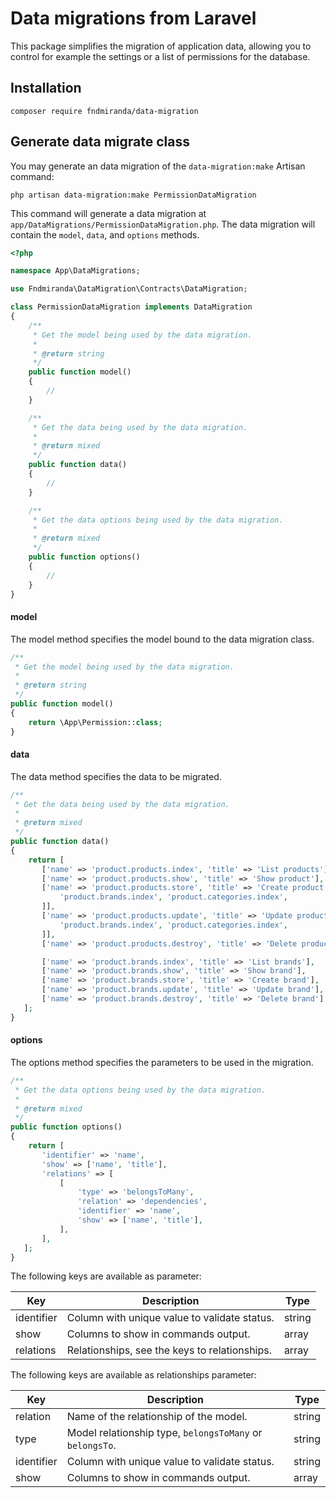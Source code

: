 # Data migrations from Laravel

This package simplifies the migration of application data, allowing you to control for example the settings or a list of permissions for the database.


## Installation

```
composer require fndmiranda/data-migration
```

## Generate data migrate class

You may generate an data migration of the `data-migration:make` Artisan command:

```terminal
php artisan data-migration:make PermissionDataMigration
```

This command will generate a data migration at `app/DataMigrations/PermissionDataMigration.php`. The data migration will contain the `model`, `data`, and `options` methods.

```php
<?php

namespace App\DataMigrations;

use Fndmiranda\DataMigration\Contracts\DataMigration;

class PermissionDataMigration implements DataMigration
{
    /**
     * Get the model being used by the data migration.
     *
     * @return string
     */
    public function model()
    {
        //
    }

    /**
     * Get the data being used by the data migration.
     *
     * @return mixed
     */
    public function data()
    {
        //
    }

    /**
     * Get the data options being used by the data migration.
     *
     * @return mixed
     */
    public function options()
    {
        //
    }
}
```

#### model

The model method specifies the model bound to the data migration class.

```php
/**
 * Get the model being used by the data migration.
 *
 * @return string
 */
public function model()
{
    return \App\Permission::class;
}
```

#### data

The data method specifies the data to be migrated.

```php
/**
 * Get the data being used by the data migration.
 *
 * @return mixed
 */
public function data()
{
    return [
       ['name' => 'product.products.index', 'title' => 'List products'],
       ['name' => 'product.products.show', 'title' => 'Show product'],
       ['name' => 'product.products.store', 'title' => 'Create product', 'dependencies' => [
           'product.brands.index', 'product.categories.index',
       ]],
       ['name' => 'product.products.update', 'title' => 'Update product', 'dependencies' => [
           'product.brands.index', 'product.categories.index',
       ]],
       ['name' => 'product.products.destroy', 'title' => 'Delete product'],

       ['name' => 'product.brands.index', 'title' => 'List brands'],
       ['name' => 'product.brands.show', 'title' => 'Show brand'],
       ['name' => 'product.brands.store', 'title' => 'Create brand'],
       ['name' => 'product.brands.update', 'title' => 'Update brand'],
       ['name' => 'product.brands.destroy', 'title' => 'Delete brand'],
   ];
}
```

#### options

The options method specifies the parameters to be used in the migration.

```php
/**
 * Get the data options being used by the data migration.
 *
 * @return mixed
 */
public function options()
{
    return [
       'identifier' => 'name',
       'show' => ['name', 'title'],
       'relations' => [
           [
               'type' => 'belongsToMany',
               'relation' => 'dependencies',
               'identifier' => 'name',
               'show' => ['name', 'title'],
           ],
       ],
   ];
}
```

The following keys are available as parameter:

Key | Description | Type
--- | --- | ---
identifier | Column with unique value to validate status. | string
show | Columns to show in commands output. | array
relations | Relationships, see the keys to relationships. | array


The following keys are available as relationships parameter:

Key | Description | Type
--- | --- | ---
relation | Name of the relationship of the model. | string
type | Model relationship type, `belongsToMany` or `belongsTo`. | string
identifier | Column with unique value to validate status. | string
show | Columns to show in commands output. | array

